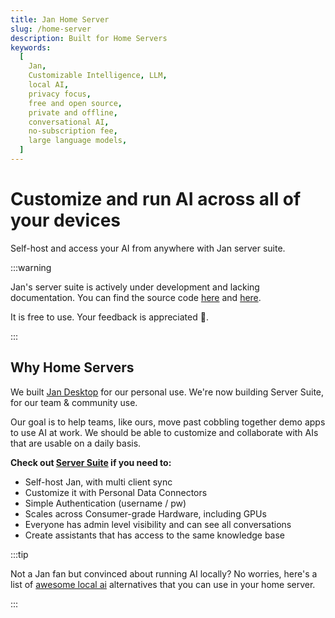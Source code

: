```yaml
---
title: Jan Home Server
slug: /home-server
description: Built for Home Servers
keywords:
  [
    Jan,
    Customizable Intelligence, LLM,
    local AI,
    privacy focus,
    free and open source,
    private and offline,
    conversational AI,
    no-subscription fee,
    large language models,
  ]
---
```


# Customize and run AI across all of your devices

Self-host and access your AI from anywhere with Jan server suite.

:::warning

Jan's server suite is actively under development and lacking documentation.
You can find the source code [here](https://github.com/janhq/jan/tree/dev/server) and [here](https://github.com/janhq/jan/blob/dev/docker-compose.yml).

It is free to use. Your feedback is appreciated 🙏.

:::

## Why Home Servers

We built [Jan Desktop](/desktop) for our personal use. We're now building Server Suite, for our team & community use.

Our goal is to help teams, like ours, move past cobbling together demo apps to use AI at work. We should be able to customize and collaborate with AIs that are usable on a daily basis.

**Check out [Server Suite](https://github.com/janhq/jan/tree/dev/server) if you need to:**

- Self-host Jan, with multi client sync
- Customize it with Personal Data Connectors
- Simple Authentication (username / pw)
- Scales across Consumer-grade Hardware, including GPUs
- Everyone has admin level visibility and can see all conversations
- Create assistants that has access to the same knowledge base

:::tip

Not a Jan fan but convinced about running AI locally? No worries, here's a list of [awesome local ai](https://github.com/janhq/awesome-local-ai) alternatives that you can use in your home server.

:::
